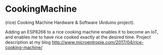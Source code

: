 # CookingMachine
(rice) Cooking Machine
Hardware & Software (Arduino project).

Adding an ESP8266 to a rice cooking machine enables it to become an IoT, and enables me to have rice cooked exactly at the desired time.
Project description at my blog http://www.microentropie.com/2017/04/rice-cooking-machine/
